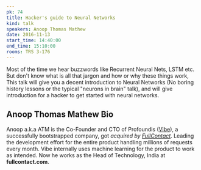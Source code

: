 ```yaml
---
pk: 74
title: Hacker's guide to Neural Networks
kind: talk
speakers: Anoop Thomas Mathew
date: 2016-11-13
start_time: 14:40:00
end_time: 15:10:00
rooms: TRS 3-176
---
```


Most of the time we hear buzzwords like Recurrent Neural Nets, LSTM etc. But don't know what is all that jargon and how or why these things work, This talk will give you a decent introduction to Neural Networks (No boring history lessons or the typical "neurons in brain" talk), and will give introduction for a hacker to get started with neural networks.

## Anoop Thomas Mathew Bio

Anoop a.k.a ATM is the Co-Founder and CTO of Profoundis ([Vibe](https://www.vibeapp.co)), a successfully bootstrapped company, got *acquired by [FullContact](www.fullcontact.com)*. Leading the development effort for the entire product handling millions of requests every month. Vibe internally uses machine learning for the product to work as intended. Now he works as the Head of Technology, India at __fullcontact.com__.